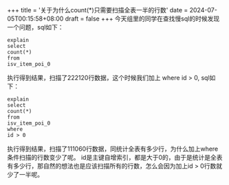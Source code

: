 +++
title = '关于为什么count(*)只需要扫描全表一半的行数'
date = 2024-07-05T00:15:58+08:00
draft = false
+++
今天组里的同学在查找慢sql的时候发现一个问题，sql如下：

    explain
    select
    count(*)
    from
    isv_item_poi_0

执行得到结果，扫描了222120行数据，这个时候我们加上 where id > 0, sql如下：

    explain
    select
    count(*)
    from
    isv_item_poi_0
    where 
    id > 0

执行得到结果，扫描了111060行数据，同统计全表有多少行，为什么加上where条件扫描的行数变少了呢。
id是主键自增索引，都是大于0的，由于是统计是全表有多少行，那自然的想法也是应该扫描所有的行数，怎么会因为加上id > 0行数就少了一半呢。

<!-- 观察两个expalin的结果可以发现使用的索引不同，这里是因为相同数量的二级索引记录可以比聚簇索引记录占用更少的存储空间，所以二级索引树比聚簇索引树小，这样遍历二级索引的 I/O 成本比遍历聚簇索引的 I/O 成本小，因此「优化器」优先选择的是二级索引。 -->